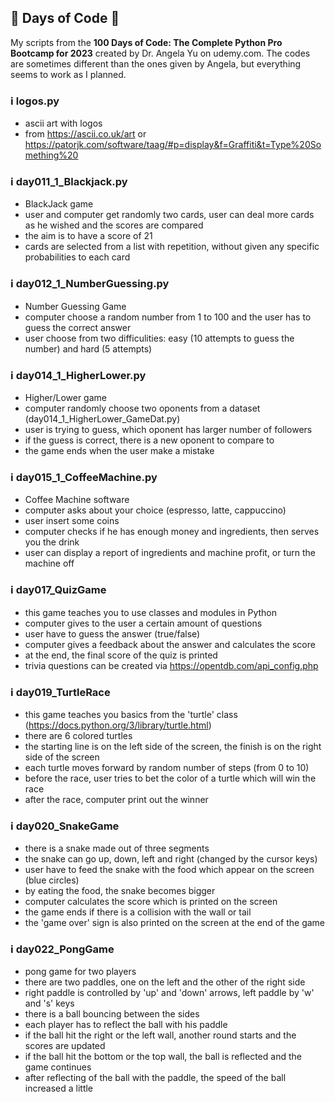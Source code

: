 ## 💯 Days of Code 💪

My scripts from the **100 Days of Code: The Complete Python Pro Bootcamp for 2023** created by Dr. Angela Yu on udemy.com. The codes are sometimes different than the ones given by Angela, but everything seems to work as I planned. 


### ℹ️ logos.py
- ascii art with logos
- from https://ascii.co.uk/art or https://patorjk.com/software/taag/#p=display&f=Graffiti&t=Type%20Something%20

### ℹ️ day011_1_Blackjack.py
- BlackJack game
- user and computer get randomly two cards, user can deal more cards as he wished and the scores are compared
- the aim is to have a score of 21
- cards are selected from a list with repetition, without given any specific probabilities to each card

### ℹ️ day012_1_NumberGuessing.py
- Number Guessing Game
- computer choose a random number from 1 to 100 and the user has to guess the correct answer
- user choose from two difficulities: easy (10 attempts to guess the number) and hard (5 attempts)

### ℹ️ day014_1_HigherLower.py
- Higher/Lower game
- computer randomly choose two oponents from a dataset (day014_1_HigherLower_GameDat.py)
- user is trying to guess, which oponent has larger number of followers
- if the guess is correct, there is a new oponent to compare to
- the game ends when the user make a mistake

### ℹ️ day015_1_CoffeeMachine.py
- Coffee Machine software
- computer asks about your choice (espresso, latte, cappuccino)
- user insert some coins
- computer checks if he has enough money and ingredients, then serves you the drink
- user can display a report of ingredients and machine profit, or turn the machine off

### ℹ️ day017_QuizGame
- this game teaches you to use classes and modules in Python
- computer gives to the user a certain amount of questions
- user have to guess the answer (true/false)
- computer gives a feedback about the answer and calculates the score
- at the end, the final score of the quiz is printed
- trivia questions can be created via https://opentdb.com/api_config.php

### ℹ️ day019_TurtleRace
- this game teaches you basics from the 'turtle' class (https://docs.python.org/3/library/turtle.html)
- there are 6 colored turtles
- the starting line is on the left side of the screen, the finish is on the right side of the screen
- each turtle moves forward by random number of steps (from 0 to 10)
- before the race, user tries to bet the color of a turtle which will win the race
- after the race, computer print out the winner

### ℹ️ day020_SnakeGame
- there is a snake made out of three segments
- the snake can go up, down, left and right (changed by the cursor keys)
- user have to feed the snake with the food which appear on the screen (blue circles)
- by eating the food, the snake becomes bigger
- computer calculates the score which is printed on the screen
- the game ends if there is a collision with the wall or tail
- the 'game over' sign is also printed on the screen at the end of the game

### ℹ️ day022_PongGame
- pong game for two players
- there are two paddles, one on the left and the other of the right side
- right paddle is controlled by 'up' and 'down' arrows, left paddle by 'w' and 's' keys
- there is a ball bouncing between the sides
- each player has to reflect the ball with his paddle
- if the ball hit the right or the left wall, another round starts and the scores are updated
- if the ball hit the bottom or the top wall, the ball is reflected and the game continues
- after reflecting of the ball with the paddle, the speed of the ball increased a little
